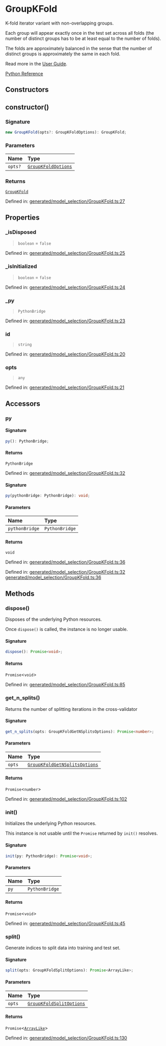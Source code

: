 # GroupKFold

K-fold iterator variant with non-overlapping groups.

Each group will appear exactly once in the test set across all folds (the number of distinct groups has to be at least equal to the number of folds).

The folds are approximately balanced in the sense that the number of distinct groups is approximately the same in each fold.

Read more in the [User Guide](../cross_validation.html#group-k-fold).

[Python Reference](https://scikit-learn.org/stable/modules/generated/sklearn.model_selection.GroupKFold.html)

## Constructors

## constructor()

### Signature

```ts
new GroupKFold(opts?: GroupKFoldOptions): GroupKFold;
```

### Parameters

| Name | Type |
| :------ | :------ |
| `opts?` | [`GroupKFoldOptions`](../interfaces/GroupKFoldOptions.md) |

### Returns

[`GroupKFold`](GroupKFold.md)

Defined in:  [generated/model\_selection/GroupKFold.ts:27](https://github.com/transitive-bullshit/scikit-learn-ts/blob/92ab806/packages/sklearn/src/generated/model_selection/GroupKFold.ts#L27)

## Properties

### \_isDisposed

> `boolean`  = `false`

Defined in:  [generated/model\_selection/GroupKFold.ts:25](https://github.com/transitive-bullshit/scikit-learn-ts/blob/92ab806/packages/sklearn/src/generated/model_selection/GroupKFold.ts#L25)

### \_isInitialized

> `boolean`  = `false`

Defined in:  [generated/model\_selection/GroupKFold.ts:24](https://github.com/transitive-bullshit/scikit-learn-ts/blob/92ab806/packages/sklearn/src/generated/model_selection/GroupKFold.ts#L24)

### \_py

> `PythonBridge`

Defined in:  [generated/model\_selection/GroupKFold.ts:23](https://github.com/transitive-bullshit/scikit-learn-ts/blob/92ab806/packages/sklearn/src/generated/model_selection/GroupKFold.ts#L23)

### id

> `string`

Defined in:  [generated/model\_selection/GroupKFold.ts:20](https://github.com/transitive-bullshit/scikit-learn-ts/blob/92ab806/packages/sklearn/src/generated/model_selection/GroupKFold.ts#L20)

### opts

> `any`

Defined in:  [generated/model\_selection/GroupKFold.ts:21](https://github.com/transitive-bullshit/scikit-learn-ts/blob/92ab806/packages/sklearn/src/generated/model_selection/GroupKFold.ts#L21)

## Accessors

### py

#### Signature

```ts
py(): PythonBridge;
```

#### Returns

`PythonBridge`

Defined in:  [generated/model\_selection/GroupKFold.ts:32](https://github.com/transitive-bullshit/scikit-learn-ts/blob/92ab806/packages/sklearn/src/generated/model_selection/GroupKFold.ts#L32)

#### Signature

```ts
py(pythonBridge: PythonBridge): void;
```

#### Parameters

| Name | Type |
| :------ | :------ |
| `pythonBridge` | `PythonBridge` |

#### Returns

`void`

Defined in:  [generated/model\_selection/GroupKFold.ts:36](https://github.com/transitive-bullshit/scikit-learn-ts/blob/92ab806/packages/sklearn/src/generated/model_selection/GroupKFold.ts#L36)

Defined in:  [generated/model\_selection/GroupKFold.ts:32](https://github.com/transitive-bullshit/scikit-learn-ts/blob/92ab806/packages/sklearn/src/generated/model_selection/GroupKFold.ts#L32) [generated/model\_selection/GroupKFold.ts:36](https://github.com/transitive-bullshit/scikit-learn-ts/blob/92ab806/packages/sklearn/src/generated/model_selection/GroupKFold.ts#L36)

## Methods

### dispose()

Disposes of the underlying Python resources.

Once `dispose()` is called, the instance is no longer usable.

#### Signature

```ts
dispose(): Promise<void>;
```

#### Returns

`Promise`\<`void`\>

Defined in:  [generated/model\_selection/GroupKFold.ts:85](https://github.com/transitive-bullshit/scikit-learn-ts/blob/92ab806/packages/sklearn/src/generated/model_selection/GroupKFold.ts#L85)

### get\_n\_splits()

Returns the number of splitting iterations in the cross-validator

#### Signature

```ts
get_n_splits(opts: GroupKFoldGetNSplitsOptions): Promise<number>;
```

#### Parameters

| Name | Type |
| :------ | :------ |
| `opts` | [`GroupKFoldGetNSplitsOptions`](../interfaces/GroupKFoldGetNSplitsOptions.md) |

#### Returns

`Promise`\<`number`\>

Defined in:  [generated/model\_selection/GroupKFold.ts:102](https://github.com/transitive-bullshit/scikit-learn-ts/blob/92ab806/packages/sklearn/src/generated/model_selection/GroupKFold.ts#L102)

### init()

Initializes the underlying Python resources.

This instance is not usable until the `Promise` returned by `init()` resolves.

#### Signature

```ts
init(py: PythonBridge): Promise<void>;
```

#### Parameters

| Name | Type |
| :------ | :------ |
| `py` | `PythonBridge` |

#### Returns

`Promise`\<`void`\>

Defined in:  [generated/model\_selection/GroupKFold.ts:45](https://github.com/transitive-bullshit/scikit-learn-ts/blob/92ab806/packages/sklearn/src/generated/model_selection/GroupKFold.ts#L45)

### split()

Generate indices to split data into training and test set.

#### Signature

```ts
split(opts: GroupKFoldSplitOptions): Promise<ArrayLike>;
```

#### Parameters

| Name | Type |
| :------ | :------ |
| `opts` | [`GroupKFoldSplitOptions`](../interfaces/GroupKFoldSplitOptions.md) |

#### Returns

`Promise`\<[`ArrayLike`](../types/ArrayLike.md)\>

Defined in:  [generated/model\_selection/GroupKFold.ts:130](https://github.com/transitive-bullshit/scikit-learn-ts/blob/92ab806/packages/sklearn/src/generated/model_selection/GroupKFold.ts#L130)
